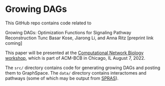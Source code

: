 # Growing DAGs

This GitHub repo contains code related to

Growing DAGs: Optimization Functions for Signaling Pathway Reconstruction
Tunc Basar Kose, Jiarong Li, and Anna Ritz
[preprint link coming]

This paper will be presented at the [Computational Network Biology workshop](https://cnbmac.org/cnb-mac-2022-schedule/), which is part of ACM-BCB in Chicago, IL August 7, 2022.

The `src/` directory contains code for generating growing DAGs and posting them to GraphSpace.  The `data/` directory contains interactomes and pathways (some of which may be output from [SPRAS](https://github.com/Reed-CompBio/spras)).
